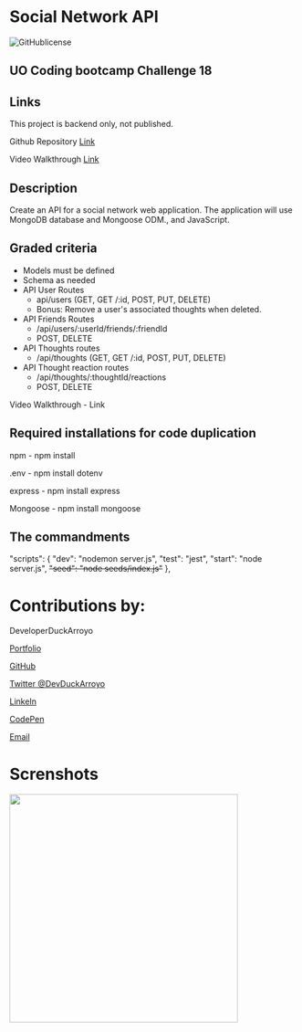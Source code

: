 # Social Network API

![GitHublicense](https://img.shields.io/npm/l/express?style=for-the-badge)

## UO Coding bootcamp Challenge 18

## Links

This project is backend only, not published.

Github Repository [Link](https://github.com/DuckArroyo/challenge18)

Video Walkthrough [Link]()

## Description

Create an API for a social network web application. The application will use MongoDB database and Mongoose ODM., and JavaScript. 

## Graded criteria

- Models must be defined
- Schema as needed
- API User Routes
  - api/users (GET, GET /:id, POST, PUT, DELETE)
  - Bonus: Remove a user's associated thoughts when deleted.
- API Friends Routes
  - /api/users/:userId/friends/:friendId
  - POST, DELETE
- API Thoughts routes
  - /api/thoughts (GET, GET /:id, POST, PUT, DELETE)
- API Thought reaction routes
  - /api/thoughts/:thoughtId/reactions
  - POST, DELETE

Video Walkthrough - Link 


## Required installations for code duplication

npm - npm install

.env - npm install dotenv

express - npm install express

Mongoose - npm install mongoose

## The commandments

"scripts": {
"dev": "nodemon server.js",
"test": "jest",
"start": "node server.js",
~~"seed": "node seeds/index.js"~~
},

# Contributions by:

DeveloperDuckArroyo

[Portfolio](https://duckarroyo.github.io/challenge2/)

[GitHub](https://github.com/DuckArroyo)

[Twitter @DevDuckArroyo](https://twitter.com/DevDuckArroyo)

[LinkeIn](https://www.linkedin.com/in/duckarroyo/)

[CodePen](https://codepen.io/DeveloperDuckArroyo)

[Email](mailto:DeveloperDuckArroyo@gmail.com)

# Screnshots

<img src="./.png" style="width: 400px">
